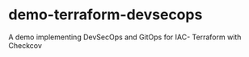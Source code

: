 # demo-terraform-devsecops
A demo implementing DevSecOps and GitOps for IAC- Terraform with Checkcov
